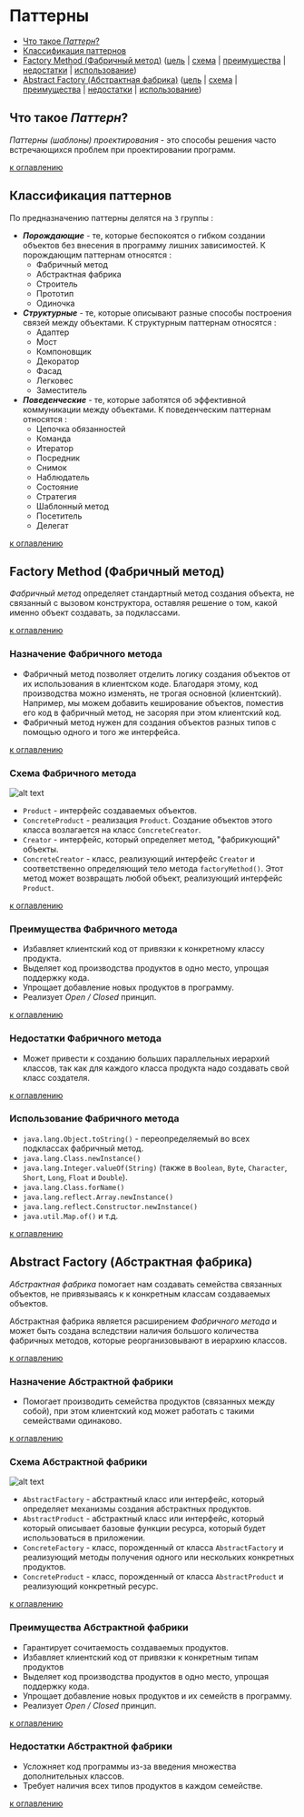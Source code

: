 # Паттерны
+ [Что такое _Паттерн_?](#Что-такое-Паттерн)
+ [Классификация паттернов](#Классификация-паттернов)
+ [Factory Method (Фабричный метод)](#Factory-Method-Фабричный-метод) ([цель](#Назначение-Фабричного-метода) | [схема](#Схема-Фабричного-метода) | [преимущества](#Преимущества-Фабричного-метода) | [недостатки](#Недостатки-Фабричного-метода) | [использование](#Использование-Фабричного-метода))
+ [Abstract Factory (Абстрактная фабрика)](#Abstract-Factory-Абстрактная-фабрика) ([цель](#Назначение-Абстрактной-фабрики) | [схема](#Схема-Абстрактной-фабрики) | [преимущества](#Преимущества-Абстрактной-фабрики) | [недостатки](#Недостатки-Абстрактной-фабрики) | [использование](#Использование-Абстрактной-фабрики))

## Что такое _Паттерн_?
_Паттерны (шаблоны) проектирования_ - это способы решения часто встречающихся проблем при проектировании программ.

[к оглавлению](#Паттерны)

## Классификация паттернов
По предназначению паттерны делятся на `3` группы :
+ ___Порождающие___ - те, которые беспокоятся о гибком создании объектов без внесения в программу лишних зависимостей. К порождающим паттернам относятся :
    + Фабричный метод
    + Абстрактная фабрика
    + Строитель
    + Прототип
    + Одиночка
+ ___Структурные___ - те, которые описывают разные способы построения связей между объектами. К структурным паттернам относятся :
    + Адаптер
    + Мост
    + Компоновщик
    + Декоратор
    + Фасад
    + Легковес
    + Заместитель
+ ___Поведенческие___ - те, которые заботятся об эффективной коммуникации между объектами. К поведенческим паттернам относятся :
    + Цепочка обязанностей
    + Команда
    + Итератор
    + Посредник
    + Снимок
    + Наблюдатель
    + Состояние
    + Стратегия
    + Шаблонный метод
    + Посетитель
    + Делегат
    
[к оглавлению](#Паттерны)

## Factory Method (Фабричный метод)
_Фабричный метод_ определяет стандартный метод создания объекта, не связанный с вызовом конструктора, оставляя решение о том, какой именно объект создавать, за подклассами.

[к оглавлению](#Паттерны)

### Назначение Фабричного метода
+ Фабричный метод позволяет отделить логику создания объектов от их использования в клиентском коде. Благодаря этому, код производства можно изменять, не трогая основной (клиентский). Например, мы можем добавить кеширование объектов, поместив его код в фабричный метод, не засоряя при этом клиентский код.
+ Фабричный метод нужен для создания объектов разных типов с помощью одного и того же интерфейса.

[к оглавлению](#Паттерны)

### Схема Фабричного метода
![alt text](https://i.ibb.co/7t6z3mS/pattern-1.jpg)

+ `Product` - интерфейс создаваемых объектов.
+ `ConcreteProduct` - реализация `Product`. Создание объектов этого класса возлагается на класс `ConcreteCreator`.
+ `Creator` - интерфейс, который определяет метод, "фабрикующий" объекты.
+ `ConcreteCreator` - класс, реализующий интерфейс `Creator` и соответственно определяющий тело метода `factoryMethod()`. Этот метод может возвращать любой объект, реализующий интерфейс `Product`.

[к оглавлению](#Паттерны)

### Преимущества Фабричного метода
+ Избавляет клиентский код от привязки к конкретному классу продукта.
+ Выделяет код производства продуктов в одно место, упрощая поддержку кода.
+ Упрощает добавление новых продуктов в программу.
+ Реализует _Open / Closed_ принцип.

[к оглавлению](#Паттерны)

### Недостатки Фабричного метода
+ Может привести к созданию больших параллельных иерархий классов, так как для каждого класса продукта надо создавать свой класс создателя.

[к оглавлению](#Паттерны)

### Использование Фабричного метода
+ `java.lang.Object.toString()` - переопределяемый во всех подклассах фабричный метод.
+ `java.lang.Class.newInstance()`
+ `java.lang.Integer.valueOf(String)` (также в `Boolean`, `Byte`, `Character`, `Short`, `Long`, `Float` и `Double`).
+ `java.lang.Class.forName()`
+ `java.lang.reflect.Array.newInstance()`
+ `java.lang.reflect.Constructor.newInstance()`
+ `java.util.Map.of()` и т.д.

[к оглавлению](#Паттерны)

## Abstract Factory (Абстрактная фабрика)
_Абстрактная фабрика_ помогает нам создавать семейства связанных объектов, не привязываясь к к конкретным классам создаваемых объектов. 

Абстрактная фабрика является расширением _Фабричного метода_ и может быть создана вследствии наличия большого количества фабричных методов, которые реорганизовывают в иерархию классов.

[к оглавлению](#Паттерны)

### Назначение Абстрактной фабрики
+ Помогает производить семейства продуктов (связанных между собой), при этом клиентский код может работать с такими семействами одинаково.

[к оглавлению](#Паттерны)

### Схема Абстрактной фабрики
![alt text](https://i.ibb.co/Y8kcZ48/pattern-2.jpg)

+ `AbstractFactory` - абстрактный класс или интерфейс, который определяет механизмы создания абстрактных продуктов.
+ `AbstractProduct` - абстрактный класс или интерфейс, который который описывает базовые функции ресурса, который будет использоваться в приложении.
+ `ConcreteFactory` - класс, порожденный от класса `AbstractFactory` и реализующий методы получения одного или нескольких конкретных продуктов.
+ `ConcreteProduct` - класс, порожденный от класса `AbstractProduct` и реализующий конкретный ресурс.

[к оглавлению](#Паттерны)

### Преимущества Абстрактной фабрики
+ Гарантирует сочитаемость создаваемых продуктов.
+ Избавляет клиентский код от привязки к конкретным типам продуктов
+ Выделяет код производства продуктов в одно место, упрощая поддержку кода.
+ Упрощает добавление новых продуктов и их семейств в программу.
+ Реализует _Open / Closed_ принцип.

[к оглавлению](#Паттерны)

### Недостатки Абстрактной фабрики
+ Усложняет код программы из-за введения множества дополнительных классов.
+ Требует наличия всех типов продуктов в каждом семействе.

[к оглавлению](#Паттерны)
